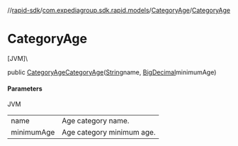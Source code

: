 //[rapid-sdk](../../../index.md)/[com.expediagroup.sdk.rapid.models](../index.md)/[CategoryAge](index.md)/[CategoryAge](-category-age.md)

# CategoryAge

[JVM]\

public [CategoryAge](index.md)[CategoryAge](-category-age.md)([String](https://docs.oracle.com/javase/8/docs/api/java/lang/String.html)name, [BigDecimal](https://docs.oracle.com/javase/8/docs/api/java/math/BigDecimal.html)minimumAge)

#### Parameters

JVM

| | |
|---|---|
| name | Age category name. |
| minimumAge | Age category minimum age. |
